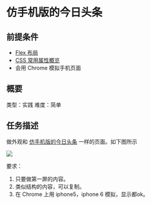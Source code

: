 # 仿手机版的今日头条
## 前提条件  
* [Flex 布局](http://www.jianshu.com/p/b2b48c39450b)
* [CSS 常用属性概览](http://www.jianshu.com/p/b2889973263f)
* 会用 Chrome 模拟手机页面

## 概要
类型：实践
难度：简单  

## 任务描述
做外观和 [仿手机版的今日头条](https://m.toutiao.com/) 一样的页面。如下图所示

![](http://upload-images.jianshu.io/upload_images/7219342-e9d1ddfd63498c81.jpeg?imageMogr2/auto-orient/strip%7CimageView2/2/w/1240)

要求：
1. 只要做第一屏的内容。
1. 类似结构的内容，可以复制。
1. 在 Chrome 上用 iphone5，iphone 6 模拟，显示都ok。